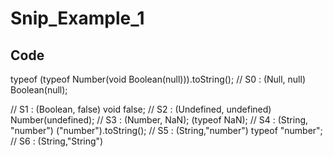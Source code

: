 # Snip_Example_1

## Code
typeof (typeof Number(void Boolean(null))).toString();
  // S0 : (Null, null)
  Boolean(null);
  
  
  // S1 : (Boolean, false)
  void false;
  // S2 : (Undefined, undefined)
  Number(undefined);
  // S3 : (Number, NaN);
  (typeof NaN);
  // S4 : (String, "number")
  ("number").toString();
  // S5 : (String,"number")
  typeof "number";
  // S6 : (String,"String")
